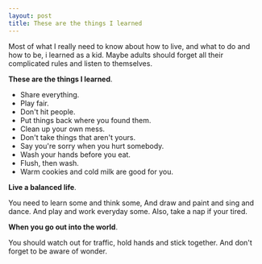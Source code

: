 ```yaml
---
layout: post
title: These are the things I learned
---
```



Most of what I really need to know about how to live, and what to do and how to be, i learned as a kid.
Maybe adults should forget all their complicated rules and listen to themselves.

**These are the things I learned**.

- Share everything.
- Play fair.
- Don't hit people.
- Put things back where you found them.
- Clean up your own mess.
- Don't take things that aren't yours.
- Say you're sorry when you hurt somebody.
- Wash your hands before you eat.
- Flush, then wash.
- Warm cookies and cold milk are good for you.

**Live a balanced life**.

You need to learn some and think some, And draw and paint and sing and dance.
And play and work everyday some. Also, take a nap if your tired.

**When you go out into the world**.

You should watch out for traffic, hold hands and stick together.
And don't forget to be aware of wonder.

